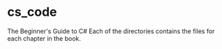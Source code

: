 # cs_code
The Beginner's Guide to C#
Each of the directories contains the files for each chapter in the book.
